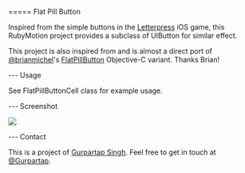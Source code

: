 ===== Flat Pill Button

Inspired from the simple buttons in the [Letterpress](https://itunes.apple.com/us/app/letterpress-word-game/id526619424?mt=8) iOS game, this RubyMotion project provides a subclass of UIButton for similar effect.

This project is also inspired from and is almost a direct port of [@brianmichel](http://twitter.com/brianmichel)'s [FlatPillButton](https://github.com/brianmichel/FlatPillButton) Objective-C variant. Thanks Brian!

--- Usage

See FlatPillButtonCell class for example usage.

--- Screenshot

![](https://raw.github.com/Gurpartap/flat_pill_button/master/screenshot.png)

--- Contact

This is a project of [Gurpartap Singh](http://gurpartap.com/). Feel free to get in touch at [@Gurpartap](http://twitter.com/Gurpartap).
